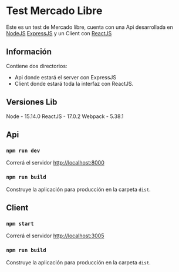 # Test Mercado Libre

Este es un test de Mercado libre, cuenta con una Api desarrollada en [NodeJS](https://nodejs.org/en/) [ExpressJS](https://expressjs.com/) y un Client con [ReactJS](https://reactjs.org/)


## Información

Contiene dos directorios:
- Api donde estará el server con ExpressJS
- Client donde estará toda la interfaz con ReactJS.


## Versiones Lib

Node - 15.14.0
ReactJS - 17.0.2
Webpack - 5.38.1


## Api

### `npm run dev`

Correrá el servidor [http://localhost:8000](http://localhost:8000)

### `npm run build`

Construye la aplicación para producción en la carpeta `dist`.

## Client

### `npm start`

Correrá el servidor [http://localhost:3005](http://localhost:3005)

### `npm run build`

Construye la aplicación para producción en la carpeta `dist`.
